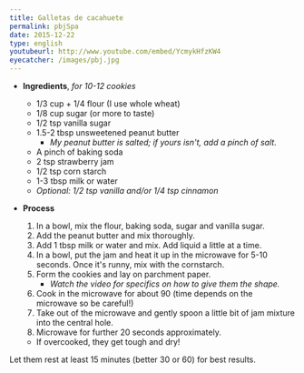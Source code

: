 ```yaml
---
title: Galletas de cacahuete
permalink: pbjSpa
date: 2015-12-22
type: english
youtubeurl: http://www.youtube.com/embed/YcmykHfzKW4
eyecatcher: /images/pbj.jpg
---
```



* **Ingredients**, _for 10-12 cookies_
  * 1/3 cup + 1/4 flour (I use whole wheat)
  * 1/8 cup sugar (or more to taste)
  * 1/2 tsp vanilla sugar
  * 1.5-2 tbsp unsweetened peanut butter
     - _My peanut butter is salted; if yours isn't, add a pinch of salt._
  * A pinch of baking soda
  * 2 tsp strawberry jam
  * 1/2 tsp corn starch
  * 1-3 tbsp milk or water
  * _Optional: 1/2 tsp vanilla and/or 1/4 tsp cinnamon_
 

* **Process**
  1. In a bowl, mix the flour, baking soda, sugar and vanilla sugar.
  2. Add the peanut butter and mix thoroughly.
  3. Add 1 tbsp milk or water and mix. Add liquid a little at a time.
  4. In a bowl, put the jam and heat it up in the microwave for 5-10 seconds. Once it's runny, mix with the cornstarch.
  5. Form the cookies and lay on parchment paper.
     - _Watch the video for specifics on how to give them the shape._
  6. Cook in the microwave for about 90 (time depends on the microwave so be careful!)
  7. Take out of the microwave and gently spoon a little bit of jam mixture into the central hole. 
  8. Microwave for further 20 seconds approximately. 
    * If overcooked, they get tough and dry! 

Let them rest at least 15 minutes (better 30 or 60) for best results. 